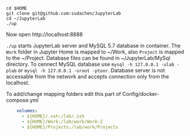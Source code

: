 

```
cd $HOME
git clone git@github.com:sudachen/JupyterLab
cd ~/JupyterLab
./up
```

Now open http://localhost:8888

`./up` starts JupyterLab server and MySQL 5.7 database in container. The `Work` folder in Jupyter Home is mapped to ~/Work, also `Project` is mapped to the ~/Project. Database files can be found in ~/JupyterLab/MySql directory. To cennect MySQL database use `mysql -h 127.0.0.1 -ulab -plab` or `mysql -h 127.0.0.1 -uroot -ptoor`. Database server is not accessable from the network and accepts connection only from the localhost.

To add/change mapping folders edit this part of Config/docker-compose.yml
```yml
    volumes:
      - ${HOME}/.ssh:/lab/.ssh
      - ${HOME}/Work:/lab/work/Work:Z
      - ${HOME}/Projects:/lab/work/Projects
 ```
